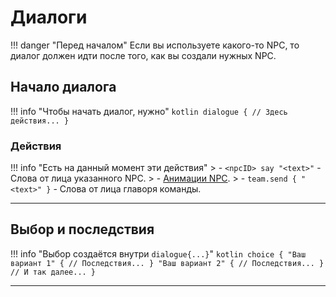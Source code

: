 # Диалоги

!!! danger "Перед началом"
    Если вы используете какого-то NPC, то диалог должен идти после того, как вы создали нужных NPC.

## Начало диалога

!!! info "Чтобы начать диалог, нужно"
    ```kotlin
    dialogue {
        // Здесь действия...
    }
    ```

### Действия

!!! info "Есть на данный момент эти действия"
    > - `<npcID> say "<text>"` - Слова от лица указанного NPC.
    > - [Анимации NPC](../NPCs/actions-npc).
    > - `team.send { "<text>" }` - Слова от лица главоря команды.

---

## Выбор и последствия

!!! info "Выбор создаётся внутри `dialogue{...}`"
    ```kotlin
    choice {
        "Ваш вариант 1" {
            // Последствия...
        }
        "Ваш вариант 2" {
            // Последствия...
        }
        // И так далее...
    }
    ```

---
